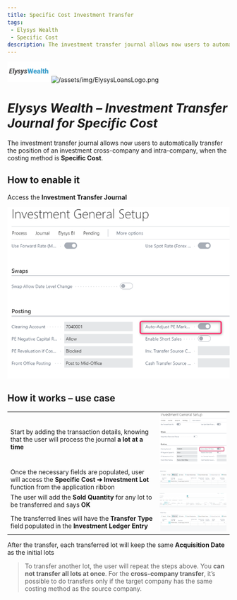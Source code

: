 ```yaml
---
title: Specific Cost Investment Transfer 
tags: 
 - Elysys Wealth
 - Specific Cost
description: The investment transfer journal allows now users to automatically transfer the position of an investment cross-company and intra-company, when the costing method is Specific Cost.
---
```

![/assets/img/ElysysLoansLogo.png](../../assets/img/ElysysWealthLogo.png) ![/assets/img/ElysysLoansLogo.png](../../assets/img/ElysysLoansLogo.png)

# ***Elysys Wealth – Investment Transfer Journal for Specific Cost***

The investment transfer journal allows now users to automatically transfer the position of an investment cross-company and intra-company, when the costing method is **Specific Cost**.


## **How to enable it**
Access the **Investment Transfer Journal**

![/assets/img/PrivateEquityFunds/image001.png](../../assets/img/PrivateEquityFunds/image001.png)


## **How it works – use case**

| | |
| ---        |           --- |
| Start by adding the transaction details, knowing that the user will process the journal **a lot at a time** | ![/assets/img/PrivateEquityFunds/Picture1.png](../../assets/img/PrivateEquityFunds/Picture1.png) |
| Once the necessary fields are populated, user will access the **Specific Cost ➔ Investment Lot** function from the application ribbon | ![/assets/img/PrivateEquityFunds/Picture2.png](../../assets/img/PrivateEquityFunds/Picture2.png)|
| The user will add the **Sold Quantity** for any lot to be transferred and says **OK** | ![/assets/img/PrivateEquityFunds/Picture3.png](../../assets/img/PrivateEquityFunds/Picture3.png)|
| The transferred lines will have the **Transfer Type** field populated in the **Investment Ledger Entry**  | ![/assets/img/PrivateEquityFunds/Picture4.png](../../assets/img/PrivateEquityFunds/Picture4.png)|

After the transfer, each transferred lot will keep the same **Acquisition Date** as the initial lots

> To transfer another lot, the user will repeat the steps above. You **can not transfer all lots at once**.
For the **cross-company transfer**, it’s possible to do transfers only if the target company has the same costing method as the source company.
